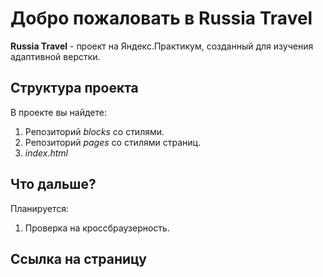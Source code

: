 # Добро пожаловать в Russia Travel

**Russia Travel** - проект на Яндекс.Практикум, созданный для изучения адаптивной верстки.

## Структура проекта
В проекте вы найдете:
1. Репозиторий _blocks_ со стилями.
2. Репозиторий _pages_ со стилями страниц.
3. _index.html_

## Что дальше?
Планируется:
1. Проверка на кроссбраузерность.

## Ссылка на страницу

